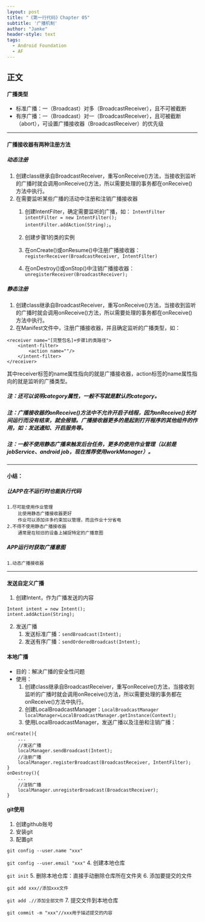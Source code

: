 ```yaml
---
layout: post
title: "《第一行代码》Chapter 05"
subtitle: '广播机制'
author: "Jamke"
header-style: text
tags:
  - Android Foundation
  - AF
---
```


## 正文

#### 广播类型
- 标准广播：一（Broadcast）对多（BroadcastReceiver），且不可被截断
- 有序广播：一（Broadcast）对一（BroadcastReceiver），且可被截断（abort），可设置广播接收器（BroadcastReceiver）的优先级

---
#### 广播接收器有两种注册方法

##### 动态注册
1. 创建class继承自BroadcastReceiver，重写onReceive()方法，当接收到监听的广播时就会调用onReceive()方法，所以需要处理的事务都在onReceive()方法中执行。
2. 在需要监听某些广播的活动中注册和注销广播接收器
    1. 创建IntentFilter，确定需要监听的广播，如：
`IntentFilter intentFilter = new IntentFilter();
 intentFilter.addAction(String);`。

    2. 创建步骤1的类的实例
    3. 在onCreate()或onResume()中注册广播接收器：`registerReceiver(BroadcastReceiver, IntentFilter)`
    4. 在onDestroy()或onStop()中注销广播接收器：`unregisterReceiver(BroadcastReceiver);`

##### 静态注册
1. 创建class继承自BroadcastReceiver，重写onReceive()方法，当接收到监听的广播时就会调用onReceive()方法，所以需要处理的事务都在onReceive()方法中执行。
2. 在Manifest文件中，注册广播接收器，并且确定监听的广播类型，如：

```
<receiver name="[完整包名]+步骤1的类路径">
    <intent-filter>
        <action name=""/>
    </intent-filter>
</receiver>
```
其中receiver标签的name属性指向的就是广播接收器，action标签的name属性指向的就是监听的广播类型。

##### 注：<intent-filter>还可以说明category属性，一般不写就是默认的category。

##### 注：广播接收器的onReceive()方法中不允许开启子线程，因为onReceive()长时间运行而没有结束，就会报错。广播接收器更多的是起到打开程序的其他组件的作用，如：发送通知、开启服务等。

##### 注：一般不使用静态广播来触发后台任务，更多的使用作业管理（以前是jobService、android job，现在推荐使用workManager）。

---
#### 小结：
##### 让APP在不运行时也能执行代码
    1.尽可能使用作业管理
    	比使用静态广播接收器更好
    	作业可以添加许多约束加以管理，而且作业十分省电
    2.不得不使用静态广播接收器
    	通常是在较旧的设备上捕捉特定的广播意图
##### APP运行时获取广播意图
	1.动态广播接收器

---
#### 发送自定义广播
1. 创建Intent，作为广播发送的内容

```
Intent intent = new Intent();
intent.addAction(String);
```
2. 发送广播
    1. 发送标准广播：`sendBroadcast(Intent);`
    2. 发送有序广播：`sendOrderedBroadcast(Intent);`
#### 本地广播
- 目的：解决广播的安全性问题
- 使用：
    1. 创建class继承自BroadcastReceiver，重写onReceive()方法，当接收到监听的广播时就会调用onReceive()方法，所以需要处理的事务都在onReceive()方法中执行。
    2. 创建LocalBroadcastManager：`LocalBroadcastManager localManager=LocalBroadcastManager.getInstance(Context);`
    3. 使用LocalBroadcastManager，发送广播以及注册和注销广播：
    
```
onCreate(){
    ...
    //发送广播
    localManager.sendBroadcast(Intent);
    //注册广播
    localManager.registerBroadcast(BroadcastReceiver, IntentFilter);
}
onDestroy(){
    ...
    //注销广播
    localManager.unregisterBroadcast(BroadcastReceiver);
}
```

#### git使用
1. 创建github账号
2. 安装git
3. 配置git

`git config --user.name "xxx"`

`git config --user.email "xxx"`
4. 创建本地仓库
 
`git init`
5. 删除本地仓库：直接手动删除仓库所在文件夹
6. 添加要提交的文件
 
`git add xxx//添加xxx文件`

`git add .//添加全部文件`
7. 提交文件到本地仓库

`git commit -m "xxx"//xxx用于描述提交的内容`
